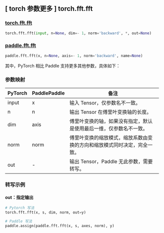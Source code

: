 ## [ torch 参数更多 ] torch.fft.fft

### [torch.fft.fft](https://pytorch.org/docs/stable/generated/torch.fft.fft.html?highlight=fft#torch.fft.fft)

```python
torch.fft.fft(input, n=None, dim=- 1, norm='backward', *, out=None)
```

### [paddle.fft.fft](https://www.paddlepaddle.org.cn/documentation/docs/zh/develop/api/paddle/fft/fft_cn.html)

```python
paddle.fft.fft(x, n=None, axis=- 1, norm='backward', name=None)
```

其中，PyTorch 相比 Paddle 支持更多其他参数，具体如下：
### 参数映射
| PyTorch       | PaddlePaddle | 备注                                                   |
| ------------- | ------------ | ------------------------------------------------------ |
| input         | x            | 输入 Tensor，仅参数名不一致。                            |
| n             | n            | 输出 Tensor 在傅里叶变换轴的长度。                      |
| dim           | axis         | 傅里叶变换的轴，如果没有指定，默认是使用最后一维，仅参数名不一致。|
| norm           |norm          |傅里叶变换的缩放模式，缩放系数由变换的方向和缩放模式同时决定，完全一致。|
| out            | -            |输出 Tensor，Paddle 无此参数，需要转写。              |

### 转写示例
#### out：指定输出
```python
# Pytorch 写法
torch.fft.fft(x, s, dim, norm, out=y)

# Paddle 写法
paddle.assign(paddle.fft.fft(x, s, axes, norm), y)
```
